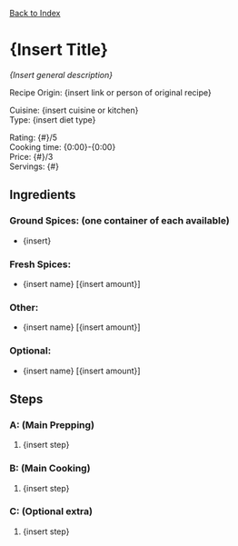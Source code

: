 [Back to Index](/index.md)

# {Insert Title}
*{Insert general description}*

Recipe Origin: {insert link or person of original recipe}

Cuisine: {insert cuisine or kitchen}  
Type: {insert diet type}  

Rating: {#}/5  
Cooking time: {0:00}-{0:00}  
Price: {#}/3  
Servings: {#}  


## Ingredients
### Ground Spices: (one container of each available)
- {insert}


### Fresh Spices:
- {insert name} [{insert amount}]

### Other:
- {insert name} [{insert amount}]

### Optional:
- {insert name} [{insert amount}]

## Steps

### A: (Main Prepping)
1. {insert step}


### B: (Main Cooking)
1. {insert step}

### C: (Optional extra)
1. {insert step}